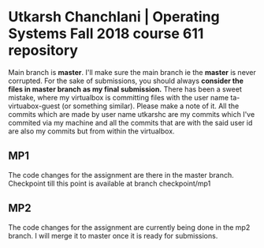 # Utkarsh Chanchlani | Operating Systems Fall 2018 course 611 repository
Main branch is **master**. I'll make sure the main branch ie the **master** is never corrupted. For the sake of submissions, you should always **consider the files in master branch as my final submission.**
There has been a sweet mistake, where my virtualbox is committing files with the user name ta-virtuabox-guest (or something similar). Please make a note of it. All the commits which are made by user name utkarshc are my commits which I've commited via my machine and all the commits that are with the said user id are also my commits but from within the virtualbox. 
## MP1 
The code changes for the assignment are there in the master branch. Checkpoint till this point is available at branch checkpoint/mp1

## MP2
The code changes for the assignment are currently being done in the mp2 branch. I will merge it to master once it is ready for submissions.
